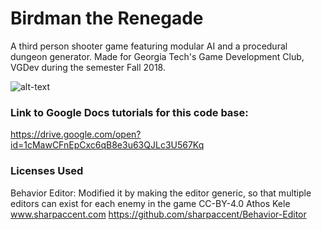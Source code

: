 # Birdman the Renegade
A third person shooter game featuring modular AI and a procedural dungeon generator.
Made for Georgia Tech's Game Development Club, VGDev during the semester Fall 2018.

![alt-text](https://drive.google.com/open?id=1oJL7z3LcBNaFF0dTkosBrIYxSpfzmPGB)

### Link to Google Docs tutorials for this code base: ###
https://drive.google.com/open?id=1cMawCFnEpCxc6qB8e3u63QJLc3U567Kq


### Licenses Used ###
Behavior Editor: 
Modified it by making the editor generic, so that multiple editors can exist for each enemy in the game
CC-BY-4.0 Athos Kele www.sharpaccent.com
https://github.com/sharpaccent/Behavior-Editor
